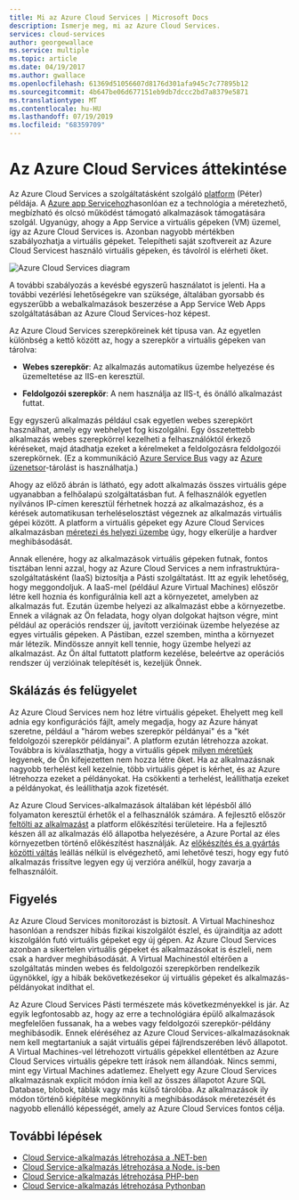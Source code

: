```yaml
---
title: Mi az Azure Cloud Services | Microsoft Docs
description: Ismerje meg, mi az Azure Cloud Services.
services: cloud-services
author: georgewallace
ms.service: multiple
ms.topic: article
ms.date: 04/19/2017
ms.author: gwallace
ms.openlocfilehash: 61369d51056607d8176d301afa945c7c77895b12
ms.sourcegitcommit: 4b647be06d677151eb9db7dccc2bd7a8379e5871
ms.translationtype: MT
ms.contentlocale: hu-HU
ms.lasthandoff: 07/19/2019
ms.locfileid: "68359709"
---
```

# <a name="overview-of-azure-cloud-services"></a>Az Azure Cloud Services áttekintése
Az Azure Cloud Services a szolgáltatásként szolgáló [platform](https://azure.microsoft.com/overview/what-is-paas/) (Péter) példája. A [Azure app Servicehoz](../app-service/overview.md)hasonlóan ez a technológia a méretezhető, megbízható és olcsó működést támogató alkalmazások támogatására szolgál. Ugyanúgy, ahogy a App Service a virtuális gépeken (VM) üzemel, így az Azure Cloud Services is. Azonban nagyobb mértékben szabályozhatja a virtuális gépeket. Telepítheti saját szoftvereit az Azure Cloud Servicest használó virtuális gépeken, és távolról is elérheti őket.

![Azure Cloud Services diagram](./media/cloud-services-choose-me/diagram.png)

A további szabályozás a kevésbé egyszerű használatot is jelenti. Ha a további vezérlési lehetőségekre van szüksége, általában gyorsabb és egyszerűbb a webalkalmazások beszerzése a App Service Web Apps szolgáltatásában az Azure Cloud Services-hoz képest.

Az Azure Cloud Services szerepköreinek két típusa van. Az egyetlen különbség a kettő között az, hogy a szerepkör a virtuális gépeken van tárolva:

* **Webes szerepkör**: Az alkalmazás automatikus üzembe helyezése és üzemeltetése az IIS-en keresztül.

* **Feldolgozói szerepkör**: A nem használja az IIS-t, és önálló alkalmazást futtat.

Egy egyszerű alkalmazás például csak egyetlen webes szerepkört használhat, amely egy webhelyet fog kiszolgálni. Egy összetettebb alkalmazás webes szerepkörrel kezelheti a felhasználóktól érkező kéréseket, majd átadhatja ezeket a kérelmeket a feldolgozásra feldolgozói szerepkörnek. (Ez a kommunikáció [Azure Service Bus](../service-bus-messaging/service-bus-messaging-overview.md) vagy az [Azure üzenetsor](../storage/common/storage-introduction.md)-tárolást is használhatja.)

Ahogy az előző ábrán is látható, egy adott alkalmazás összes virtuális gépe ugyanabban a felhőalapú szolgáltatásban fut. A felhasználók egyetlen nyilvános IP-címen keresztül férhetnek hozzá az alkalmazáshoz, és a kérések automatikusan terheléselosztást végeznek az alkalmazás virtuális gépei között. A platform a virtuális gépeket egy Azure Cloud Services alkalmazásban [méretezi és helyezi üzembe](cloud-services-how-to-scale-portal.md) úgy, hogy elkerülje a hardver meghibásodását.

Annak ellenére, hogy az alkalmazások virtuális gépeken futnak, fontos tisztában lenni azzal, hogy az Azure Cloud Services a nem infrastruktúra-szolgáltatásként (IaaS) biztosítja a Pásti szolgáltatást. Itt az egyik lehetőség, hogy meggondoljuk. A IaaS-mel (például Azure Virtual Machines) először létre kell hoznia és konfigurálnia kell azt a környezetet, amelyben az alkalmazás fut. Ezután üzembe helyezi az alkalmazást ebbe a környezetbe. Ennek a világnak az Ön feladata, hogy olyan dolgokat hajtson végre, mint például az operációs rendszer új, javított verzióinak üzembe helyezése az egyes virtuális gépeken. A Pástiban, ezzel szemben, mintha a környezet már létezik. Mindössze annyit kell tennie, hogy üzembe helyezi az alkalmazást. Az Ön által futtatott platform kezelése, beleértve az operációs rendszer új verzióinak telepítését is, kezeljük Önnek.

## <a name="scaling-and-management"></a>Skálázás és felügyelet
Az Azure Cloud Services nem hoz létre virtuális gépeket. Ehelyett meg kell adnia egy konfigurációs fájlt, amely megadja, hogy az Azure hányat szeretne, például a "három webes szerepkör példányai" és a "két feldolgozói szerepkör példányai". A platform ezután létrehozza azokat. Továbbra is kiválaszthatja, hogy a virtuális gépek [milyen méretűek](cloud-services-sizes-specs.md) legyenek, de Ön kifejezetten nem hozza létre őket. Ha az alkalmazásnak nagyobb terhelést kell kezelnie, több virtuális gépet is kérhet, és az Azure létrehozza ezeket a példányokat. Ha csökkenti a terhelést, leállíthatja ezeket a példányokat, és leállíthatja azok fizetését.

Az Azure Cloud Services-alkalmazások általában két lépésből álló folyamaton keresztül érhetők el a felhasználók számára. A fejlesztő először [feltölti az alkalmazást](cloud-services-how-to-create-deploy-portal.md) a platform előkészítési területeire. Ha a fejlesztő készen áll az alkalmazás élő állapotba helyezésére, a Azure Portal az éles környezetben történő előkészítést használják. Az [előkészítés és a gyártás közötti váltás](cloud-services-how-to-manage-portal.md#swap-deployments-to-promote-a-staged-deployment-to-production) leállás nélkül is elvégezhető, ami lehetővé teszi, hogy egy futó alkalmazás frissítve legyen egy új verzióra anélkül, hogy zavarja a felhasználóit.

## <a name="monitoring"></a>Figyelés
Az Azure Cloud Services monitorozást is biztosít. A Virtual Machineshoz hasonlóan a rendszer hibás fizikai kiszolgálót észlel, és újraindítja az adott kiszolgálón futó virtuális gépeket egy új gépen. Az Azure Cloud Services azonban a sikertelen virtuális gépeket és alkalmazásokat is észleli, nem csak a hardver meghibásodását. A Virtual Machinestól eltérően a szolgáltatás minden webes és feldolgozói szerepkörben rendelkezik ügynökkel, így a hibák bekövetkezésekor új virtuális gépeket és alkalmazás-példányokat indíthat el.

Az Azure Cloud Services Pásti természete más következményekkel is jár. Az egyik legfontosabb az, hogy az erre a technológiára épülő alkalmazások megfelelően fussanak, ha a webes vagy feldolgozói szerepkör-példány meghibásodik. Ennek eléréséhez az Azure Cloud Services-alkalmazásoknak nem kell megtartaniuk a saját virtuális gépei fájlrendszerében lévő állapotot. A Virtual Machines-vel létrehozott virtuális gépekkel ellentétben az Azure Cloud Services virtuális gépekre tett írások nem állandóak. Nincs semmi, mint egy Virtual Machines adatlemez. Ehelyett egy Azure Cloud Services alkalmazásnak explicit módon írnia kell az összes állapotot Azure SQL Database, blobok, táblák vagy más külső tárolóba. Az alkalmazások ily módon történő kiépítése megkönnyíti a meghibásodások méretezését és nagyobb ellenálló képességét, amely az Azure Cloud Services fontos célja.

## <a name="next-steps"></a>További lépések
* [Cloud Service-alkalmazás létrehozása a .NET-ben](cloud-services-dotnet-get-started.md) 
* [Cloud Service-alkalmazás létrehozása a Node. js-ben](cloud-services-nodejs-develop-deploy-app.md) 
* [Cloud Service-alkalmazás létrehozása PHP-ben](../cloud-services-php-create-web-role.md) 
* [Cloud Service-alkalmazás létrehozása Pythonban](cloud-services-python-ptvs.md)



